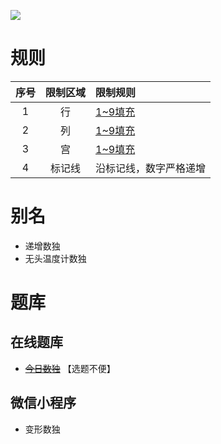 ![](https://cn.sudoku.today/pic/04/creasingsudoku/66921_206445.png)

# 规则

| 序号  | 限制区域 | 限制规则        |
|:---:|:----:|:------------|
|  1  |  行   | [1~9填充]     |
|  2  |  列   | [1~9填充]     |
|  3  |  宫   | [1~9填充]     |
|  4  | 标记线  | 沿标记线，数字严格递增 |

# 别名

- 递增数独
- 无头温度计数独

# 题库

## 在线题库

- ~~[今日数独]~~ 【选题不便】

## 微信小程序

- 变形数独

[1~9填充]: ../../../rules.md#1~9填充

[今日数独]: https://cn.sudoku.today/g-creasing-sudoku/
